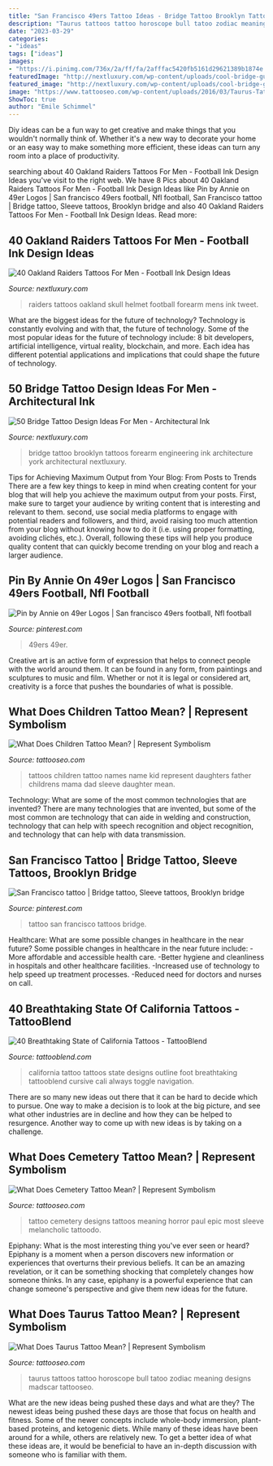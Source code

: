 ```yaml
---
title: "San Francisco 49ers Tattoo Ideas - Bridge Tattoo Brooklyn Tattoos Forearm Engineering Ink Architecture York Architectural Nextluxury"
description: "Taurus tattoos tattoo horoscope bull tatoo zodiac meaning designs madscar tattooseo"
date: "2023-03-29"
categories:
- "ideas"
tags: ["ideas"]
images:
- "https://i.pinimg.com/736x/2a/ff/fa/2afffac5420fb5161d29621389b1874e.jpg"
featuredImage: "http://nextluxury.com/wp-content/uploads/cool-bridge-guys-forearm-tattoo-inspiration.jpg"
featured_image: "http://nextluxury.com/wp-content/uploads/cool-bridge-guys-forearm-tattoo-inspiration.jpg"
image: "https://www.tattooseo.com/wp-content/uploads/2016/03/Taurus-Tattoos-11.jpg"
ShowToc: true
author: "Emile Schimmel"
---
```



Diy ideas can be a fun way to get creative and make things that you wouldn't normally think of. Whether it's a new way to decorate your home or an easy way to make something more efficient, these ideas can turn any room into a place of productivity.

	

		
searching about 40 Oakland Raiders Tattoos For Men - Football Ink Design Ideas you've visit to the right web. We have 8 Pics about 40 Oakland Raiders Tattoos For Men - Football Ink Design Ideas like Pin by Annie on 49er Logos | San francisco 49ers football, Nfl football, San Francisco tattoo | Bridge tattoo, Sleeve tattoos, Brooklyn bridge and also 40 Oakland Raiders Tattoos For Men - Football Ink Design Ideas. Read more:
		
    
## 40 Oakland Raiders Tattoos For Men - Football Ink Design Ideas

<img loading=lazy src="http://nextluxury.com/wp-content/uploads/skull-with-helmet-oakland-raiders-mens-smoking-forearm-tattoos.jpg" onerror="this.onerror=null;this.src='https://tse4.mm.bing.net/th?id=OIP.dUOACX-uSkWc3-Aemf0J7QHaHa&amp;pid=15.1';" alt="40 Oakland Raiders Tattoos For Men - Football Ink Design Ideas">

_Source: nextluxury.com_

>raiders tattoos oakland skull helmet football forearm mens ink tweet. 

	

What are the biggest ideas for the future of technology?
Technology is constantly evolving and with that, the future of technology. Some of the most popular ideas for the future of technology include: 8 bit developers, artificial intelligence, virtual reality, blockchain, and more. Each idea has different potential applications and implications that could shape the future of technology.

    
## 50 Bridge Tattoo Design Ideas For Men - Architectural Ink

<img loading=lazy src="http://nextluxury.com/wp-content/uploads/cool-bridge-guys-forearm-tattoo-inspiration.jpg" onerror="this.onerror=null;this.src='https://tse1.mm.bing.net/th?id=OIP.sRuy7WRRTm3YwSkDHA8IzgHaHa&amp;pid=15.1';" alt="50 Bridge Tattoo Design Ideas For Men - Architectural Ink">

_Source: nextluxury.com_

>bridge tattoo brooklyn tattoos forearm engineering ink architecture york architectural nextluxury. 

	

Tips for Achieving Maximum Output from Your Blog: From Posts to Trends
There are a few key things to keep in mind when creating content for your blog that will help you achieve the maximum output from your posts. First, make sure to target your audience by writing content that is interesting and relevant to them. second, use social media platforms to engage with potential readers and followers, and third, avoid raising too much attention from your blog without knowing how to do it (i.e. using proper formatting, avoiding clichés, etc.). Overall, following these tips will help you produce quality content that can quickly become trending on your blog and reach a larger audience.

    
## Pin By Annie On 49er Logos | San Francisco 49ers Football, Nfl Football

<img loading=lazy src="https://i.pinimg.com/736x/2a/ff/fa/2afffac5420fb5161d29621389b1874e.jpg" onerror="this.onerror=null;this.src='https://tse3.mm.bing.net/th?id=OIP.kjaaawJMXOfxoJ2Q8RdieQHaFj&amp;pid=15.1';" alt="Pin by Annie on 49er Logos | San francisco 49ers football, Nfl football">

_Source: pinterest.com_

>49ers 49er. 

	

Creative art is an active form of expression that helps to connect people with the world around them. It can be found in any form, from paintings and sculptures to music and film. Whether or not it is legal or considered art, creativity is a force that pushes the boundaries of what is possible.

    
## What Does Children Tattoo Mean? | Represent Symbolism

<img loading=lazy src="https://www.tattooseo.com/wp-content/uploads/2018/02/Children-Tattoos-28.jpg" onerror="this.onerror=null;this.src='https://tse2.mm.bing.net/th?id=OIP.18xYF2vxjkucZgUT4jfC4AAAAA&amp;pid=15.1';" alt="What Does Children Tattoo Mean? | Represent Symbolism">

_Source: tattooseo.com_

>tattoos children tattoo names name kid represent daughters father childrens mama dad sleeve daughter mean. 

	

Technology: What are some of the most common technologies that are invented?
There are many technologies that are invented, but some of the most common are technology that can aide in welding and construction, technology that can help with speech recognition and object recognition, and technology that can help with data transmission.

    
## San Francisco Tattoo | Bridge Tattoo, Sleeve Tattoos, Brooklyn Bridge

<img loading=lazy src="https://i.pinimg.com/736x/ba/b5/4a/bab54ac9428b167202e4cd1400f64731--san-francisco-tattoo-francisco-dsouza.jpg" onerror="this.onerror=null;this.src='https://tse1.mm.bing.net/th?id=OIP.qb6tw8paIi7lGMI5EihsbQHaHa&amp;pid=15.1';" alt="San Francisco tattoo | Bridge tattoo, Sleeve tattoos, Brooklyn bridge">

_Source: pinterest.com_

>tattoo san francisco tattoos bridge. 

	

Healthcare: What are some possible changes in healthcare in the near future?
Some possible changes in healthcare in the near future include: 
-More affordable and accessible health care. 
-Better hygiene and cleanliness in hospitals and other healthcare facilities. 
-Increased use of technology to help speed up treatment processes. 
-Reduced need for doctors and nurses on call.

    
## 40 Breathtaking State Of California Tattoos - TattooBlend

<img loading=lazy src="https://tattooblend.com/wp-content/uploads/2015/11/State-of-california-foot-tattoo.jpg" onerror="this.onerror=null;this.src='https://tse2.mm.bing.net/th?id=OIP.FhQx3_xRYepKeSZnX_HRHwHaFh&amp;pid=15.1';" alt="40 Breathtaking State of California Tattoos - TattooBlend">

_Source: tattooblend.com_

>california tattoo tattoos state designs outline foot breathtaking tattooblend cursive cali always toggle navigation. 

	

There are so many new ideas out there that it can be hard to decide which to pursue. One way to make a decision is to look at the big picture, and see what other industries are in decline and how they can be helped to resurgence. Another way to come up with new ideas is by taking on a challenge.

    
## What Does Cemetery Tattoo Mean? | Represent Symbolism

<img loading=lazy src="https://www.tattooseo.com/wp-content/uploads/2018/09/Cemetery-Tattoo-Meaning-34.jpg" onerror="this.onerror=null;this.src='https://tse4.mm.bing.net/th?id=OIP.XGhs7Oxe-PwkekRRx7g5jAAAAA&amp;pid=15.1';" alt="What Does Cemetery Tattoo Mean? | Represent Symbolism">

_Source: tattooseo.com_

>tattoo cemetery designs tattoos meaning horror paul epic most sleeve melancholic tattoodo. 

	

Epiphany: What is the most interesting thing you've ever seen or heard?
Epiphany is a moment when a person discovers new information or experiences that overturns their previous beliefs. It can be an amazing revelation, or it can be something shocking that completely changes how someone thinks. In any case, epiphany is a powerful experience that can change someone's perspective and give them new ideas for the future.

    
## What Does Taurus Tattoo Mean? | Represent Symbolism

<img loading=lazy src="https://www.tattooseo.com/wp-content/uploads/2016/03/Taurus-Tattoos-11.jpg" onerror="this.onerror=null;this.src='https://tse4.mm.bing.net/th?id=OIP.KfUS3Xx7cQYRl5EWE6hppQHaGL&amp;pid=15.1';" alt="What Does Taurus Tattoo Mean? | Represent Symbolism">

_Source: tattooseo.com_

>taurus tattoos tattoo horoscope bull tatoo zodiac meaning designs madscar tattooseo. 

	

What are the new ideas being pushed these days and what are they?
The newest ideas being pushed these days are those that focus on health and fitness. Some of the newer concepts include whole-body immersion, plant-based proteins, and ketogenic diets. While many of these ideas have been around for a while, others are relatively new. To get a better idea of what these ideas are, it would be beneficial to have an in-depth discussion with someone who is familiar with them.

